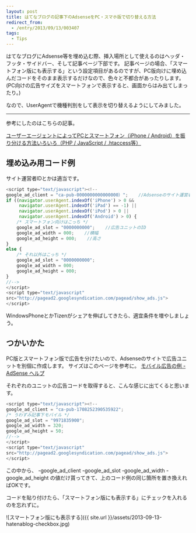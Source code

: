 ```yaml
---
layout: post
title: はてなブログの記事下のAdsenseをPC・スマホ版で切り替える方法
redirect_from: 
  - /entry/2013/09/13/003407
tags:
  - Tips
---
```


はてなブログにAdsense等を埋め込む際、挿入場所として使えるのはヘッダ・フッタ・サイドバー、そして記事ページ下部です。
記事ページの場合、「スマートフォン版にも表示する」という設定項目があるのですが、PC版向けに埋め込んだコードをそのまま表示するだけなので、色々と不都合があったりします。(PC向けの広告サイズをスマートフォンで表示すると、画面からはみ出てしまったり。)

なので、UserAgentで機種判別をして表示を切り替えるようにしてみました。

------

参考にしたのはこちらの記事。

[ユーザーエージェントによってPCとスマートフォン（iPhone / Android）を振り分ける方法いろいろ（PHP / JavaScript / .htaccess等）](http://html5-css3.jp/smartphone/pc-iphone-android-php-javascript-htaccess.html)


## 埋め込み用コード例

サイト運営者IDとかは適当です。

```javascript
<script type="text/javascript"><!--
google_ad_client = "ca-pub-0000000000000000）";    //Adsenseのサイト運営者ID
if ((navigator.userAgent.indexOf('iPhone') > 0 && 
     navigator.userAgent.indexOf('iPad') == -1) || 
     navigator.userAgent.indexOf('iPod') > 0 || 
     navigator.userAgent.indexOf('Android') > 0) {
    /* スマートフォン向けはこっち */
    google_ad_slot = "0000000000";    //広告ユニットのID
    google_ad_width = 000;    //横幅
    google_ad_height = 000;    //高さ
}
else {
    /* それ以外はこっち */
    google_ad_slot = "0000000000";
    google_ad_width = 000;
    google_ad_height = 000;
}
//-->
</script>
<script type="text/javascript"
src="http://pagead2.googlesyndication.com/pagead/show_ads.js">
</script>
```

WindowsPhoneとかTizenがシェアを伸ばしてきたら、適宜条件を増やしましょう。



## つかいかた

PC版とスマートフォン版で広告を分けたいので、Adsenseのサイトで広告ユニットを別個に作成します。
サイズはこのページを参考に。
[モバイル広告の例 - AdSense ヘルプ](https://support.google.com/adsense/answer/185668?hl=ja&ref_topic=29561)

それぞれのユニットの広告コードを取得すると、こんな感じに出てくると思います。

```javascript
<script type="text/javascript"><!--
google_ad_client = "ca-pub-1708252390535922";
/* うわずみ記事下モバイル */
google_ad_slot = "9971835900";
google_ad_width = 320;
google_ad_height = 50;
//-->
</script>
<script type="text/javascript"
src="http://pagead2.googlesyndication.com/pagead/show_ads.js">
</script>
```

この中から、
-google_ad_client
-google_ad_slot
-google_ad_width
-google_ad_height
の値だけ貰ってきて、上のコード例の同じ箇所を置き換えればOKです。


コードを貼り付けたら、「スマートフォン版にも表示する」にチェックを入れるのを忘れずに。

![スマートフォン版にも表示する]({{ site.url }}/assets/2013-09-13-hatenablog-checkbox.jpg)

